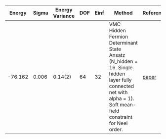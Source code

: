 | Energy  | Sigma | Energy Variance | DOF | Einf | Method                                                       | Reference |
|---------|-------|-----------------|-----|------|--------------------------------------------------------------|-----------|
| -76.162 | 0.006 | 0.14(2)         | 64  | 32   | VMC Hidden Fermion Determinant State Ansatz (N_hidden = 16. Single hidden layer fully connected net with alpha = 1). Soft mean-field constraint for Neel order. | [paper](https://www.pnas.org/doi/full/10.1073/pnas.2122059119) |
